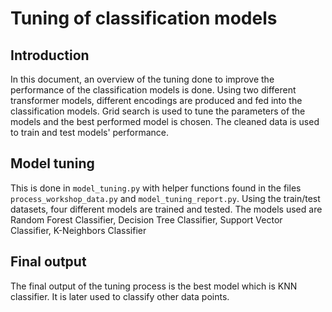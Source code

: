 # Tuning of classification models

## Introduction

In this document, an overview of the tuning done to improve the performance of the classification models is done. Using two different transformer models, different encodings are produced and fed into the classification models. Grid search is used to tune the parameters of the models and the best performed model is chosen. The cleaned data is used to train and test models' performance.

## Model tuning

This is done in `model_tuning.py` with helper functions found in the files `process_workshop_data.py` and `model_tuning_report.py`. Using the train/test datasets, four different models are trained and tested. The models used are Random Forest Classifier, Decision Tree Classifier, Support Vector Classifier, K-Neighbors Classifier

## Final output

The final output of the tuning process is the best model which is KNN classifier. It is later used to classify other data points.
